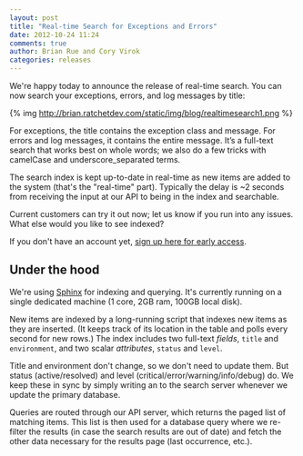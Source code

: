 ```yaml
---
layout: post
title: "Real-time Search for Exceptions and Errors"
date: 2012-10-24 11:24
comments: true
author: Brian Rue and Cory Virok
categories: releases
---
```


We're happy today to announce the release of real-time search. You can now search your exceptions, errors, and log messages by title:

{% img http://brian.ratchetdev.com/static/img/blog/realtimesearch1.png %}

For exceptions, the title contains the exception class and message. For errors and log messages, it contains the entire message. It’s a full-text search that works best on whole words; we also do a few tricks with camelCase and underscore\_separated terms.

The search index is kept up-to-date in real-time as new items are added to the system (that's the "real-time" part). Typically the delay is ~2 seconds from receiving the input at our API to being in the index and searchable.

Current customers can try it out now; let us know if you run into any issues. What else would you like to see indexed?

If you don't have an account yet, [sign up here for early access](https://ratchet.io/).

## Under the hood

We're using [Sphinx](http://sphinxsearch.com/) for indexing and querying. It's currently running on a single dedicated machine (1 core, 2GB ram, 100GB local disk).

New items are indexed by a long-running script that indexes new items as they are inserted. (It keeps track of its location in the table and polls every second for new rows.) The index includes two full-text *fields*, `title` and `environment`, and two scalar *attributes*, `status` and `level`.

Title and environment don't change, so we don't need to update them. But status (active/resolved) and level (critical/error/warning/info/debug) do. We keep these in sync by simply writing an to the search server whenever we update the primary database.

Queries are routed through our API server, which returns the paged list of matching items. This list is then used for a database query where we re-filter the results (in case the search results are out of date) and fetch the other data necessary for the results page (last occurrence, etc.).

